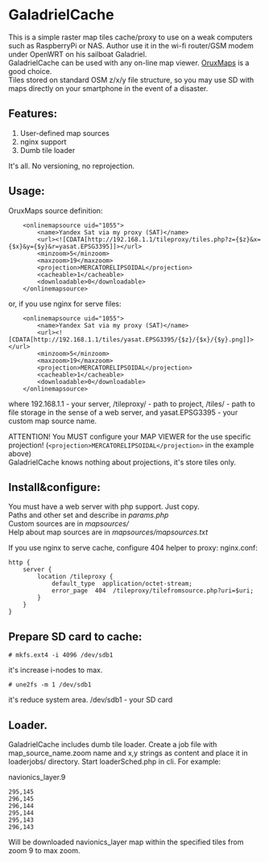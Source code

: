 # GaladrielCache
This is a simple raster map tiles cache/proxy to use on a weak computers such as RaspberryPi or NAS. Author use it in the wi-fi router/GSM modem under OpenWRT on his sailboat Galadriel.<br>
GaladrielCache can be used with any on-line map viewer. [OruxMaps](http://www.oruxmaps.com/cs/en/) is a good choice.<br>
Tiles stored on standard OSM z/x/y file structure, so you may use SD with maps directly on your smartphone in the event of a disaster.

## Features:
1. User-defined map sources
2. nginx support
3. Dumb tile loader

It's all. No versioning, no reprojection.

## Usage:
OruxMaps source definition:
```
	<onlinemapsource uid="1055">
		<name>Yandex Sat via my proxy (SAT)</name>
		<url><![CDATA[http://192.168.1.1/tileproxy/tiles.php?z={$z}&x={$x}&y={$y}&r=yasat.EPSG3395]]></url>
		<minzoom>5</minzoom>
		<maxzoom>19</maxzoom>
		<projection>MERCATORELIPSOIDAL</projection>
		<cacheable>1</cacheable>
		<downloadable>0</downloadable>
	</onlinemapsource>
```
or, if you use nginx for serve files:
```
	<onlinemapsource uid="1055">
		<name>Yandex Sat via my proxy (SAT)</name>
		<url><![CDATA[http://192.168.1.1/tiles/yasat.EPSG3395/{$z}/{$x}/{$y}.png]]></url>
		<minzoom>5</minzoom>
		<maxzoom>19</maxzoom>
		<projection>MERCATORELIPSOIDAL</projection>
		<cacheable>1</cacheable>
		<downloadable>0</downloadable>
	</onlinemapsource>
```
where 192.168.1.1 - your server, /tileproxy/ - path to project, /tiles/ - path to file storage in the sense of a web server, and yasat.EPSG3395 - your custom map source name.

ATTENTION! You MUST configure your MAP VIEWER for the use specific projection! 
(`<projection>MERCATORELIPSOIDAL</projection>` in the example above)<br> 
GaladrielCache knows nothing about projections, it's store tiles only.

## Install&configure:
You must have a web server with php support. Just copy.<br>
Paths and other set and describe in _params.php_<br>
Custom sources are in _mapsources/_<br>
Help about map sources are in _mapsources/mapsources.txt_

If you use nginx to serve cache, configure 404 helper to proxy:
nginx.conf:
```
http {
	server {
		location /tileproxy {
			default_type  application/octet-stream;
			error_page  404  /tileproxy/tilefromsource.php?uri=$uri;
        }
	}
}
```
## Prepare SD card to cache:
```
# mkfs.ext4 -i 4096 /dev/sdb1
```
it's increase i-nodes to max.
```
# une2fs -m 1 /dev/sdb1
```
it's reduce system area.
/dev/sdb1 - your SD card

## Loader.
GaladrielCache includes dumb tile loader. Create a job file with map_source_name.zoom name and x,y strings as content and place it in loaderjobs/ directory. Start loaderSched.php in cli.
For example:

navionics_layer.9
```
295,145
296,145
296,144
295,144
295,143
296,143
```

Will be downloaded navionics_layer map within the specified tiles from zoom 9 to max zoom.

